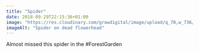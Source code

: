 ```yaml
---
title: "Spider"
date: 2018-09-29T22:15:36+01:00
image: "https://res.cloudinary.com/growdigital/image/upload/q_70,w_736/v1544353813/spider-43162868510.jpg"
imageAlt: "Spider on dead flowerhead"
---
```


Almost missed this spider in the #ForestGarden
